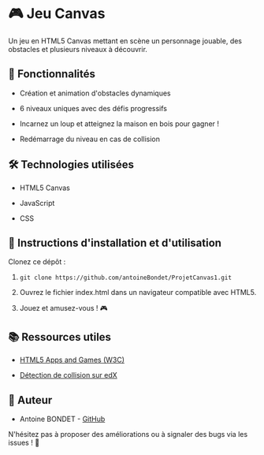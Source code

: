 # 🎮 Jeu Canvas

Un jeu en HTML5 Canvas mettant en scène un personnage jouable, des obstacles et plusieurs niveaux à découvrir.

## 🚀 Fonctionnalités

- Création et animation d'obstacles dynamiques

- 6 niveaux uniques avec des défis progressifs

- Incarnez un loup et atteignez la maison en bois pour gagner !

- Redémarrage du niveau en cas de collision

## 🛠️ Technologies utilisées

- HTML5 Canvas

- JavaScript

- CSS

## 📜 Instructions d'installation et d'utilisation

Clonez ce dépôt :

1. ``` git clone https://github.com/antoineBondet/ProjetCanvas1.git ```

2. Ouvrez le fichier index.html dans un navigateur compatible avec HTML5.

3. Jouez et amusez-vous ! 🎮

## 📚 Ressources utiles

- [HTML5 Apps and Games (W3C)](https://www.edx.org/learn/html5/the-world-wide-web-consortium-w3c-html5-apps-and-games)

- [Détection de collision sur edX](https://learning.edx.org/course/course-v1:W3Cx+HTML5.2x+2T2024/block-v1:W3Cx+HTML5.2x+2T2024+type@sequential+block@3cce09df94d24a7a9e038680cae751f9/block-v1:W3Cx+HTML5.2x+2T2024+type@vertical+block@e5fddd7715084a539968d0cfc3c093f5)

## 👤 Auteur

- Antoine BONDET - [GitHub](https://github.com/antoineBondet)

N'hésitez pas à proposer des améliorations ou à signaler des bugs via les issues ! 🚀
